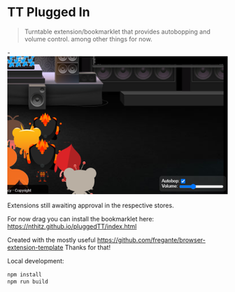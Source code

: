 # TT Plugged In

> Turntable extension/bookmarklet that provides autobopping and volume control. among other things for now.

-![Sample extension output](screen.jpg.png)

Extensions still awaiting approval in the respective stores.

For now drag you can install the bookmarklet here: https://nthitz.github.io/pluggedTT/index.html



Created with the mostly useful https://github.com/fregante/browser-extension-template Thanks for that!

Local development:

    npm install
    npm run build


